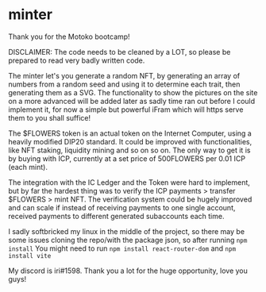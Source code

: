 # minter

Thank you for the Motoko bootcamp!

DISCLAIMER: The code needs to be cleaned by a LOT, so please be prepared to read very badly written code.

The minter let's you generate a random NFT, by generating an array of numbers from a random seed and using it to determine each trait, then generating them as a SVG. The functionality to show the pictures on the site on a more advanced will be added later as sadly time ran out before I could implement it, for now a simple but powerful iFram which will https serve them to you shall suffice!

The $FLOWERS token is an actual token on the Internet Computer, using a heavily modified DIP20 standard. It could be improved with functionalities, like NFT staking, liquidity mining and so on so on. The only way to get it is by buying with ICP, currently at a set price of 500FLOWERS per 0.01 ICP (each mint).

The integration with the IC Ledger and the Token were hard to implement, but by far the hardest thing was to verify the ICP payments > transfer $FLOWERS > mint NFT. The verification system could be hugely improved and can scale if instead of receiving payments to one single account, received payments to different generated subaccounts each time.



I sadly softbricked my linux in the middle of the project, so there may be some issues cloning the repo/with the package json, so after running 
```npm install```
You might need to run
```npm install react-router-dom```
and 
```npm install vite```

My discord is iri#1598.
Thank you a lot for the huge opportunity, love you guys!
